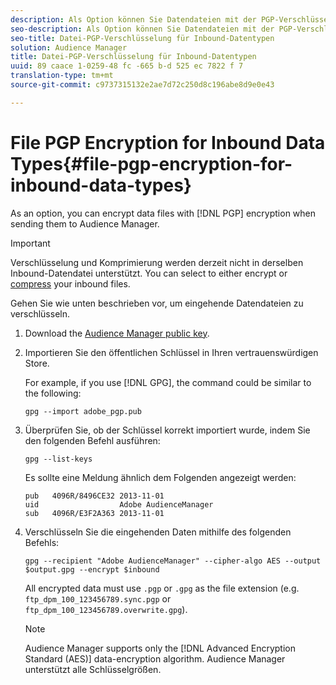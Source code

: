 ```yaml
---
description: Als Option können Sie Datendateien mit der PGP-Verschlüsselung verschlüsseln, wenn Sie sie an Audience Manager senden.
seo-description: Als Option können Sie Datendateien mit der PGP-Verschlüsselung verschlüsseln, wenn Sie sie an Audience Manager senden.
seo-title: Datei-PGP-Verschlüsselung für Inbound-Datentypen
solution: Audience Manager
title: Datei-PGP-Verschlüsselung für Inbound-Datentypen
uuid: 89 caace 1-0259-48 fc -665 b-d 525 ec 7822 f 7
translation-type: tm+mt
source-git-commit: c9737315132e2ae7d72c250d8c196abe8d9e0e43

---
```



# File PGP Encryption for Inbound Data Types{#file-pgp-encryption-for-inbound-data-types}

As an option, you can encrypt data files with [!DNL PGP] encryption when sending them to Audience Manager.

<!-- c_encryption.xml -->

>[!IMPORTANT]
>
>Verschlüsselung und Komprimierung werden derzeit nicht in derselben Inbound-Datendatei unterstützt. You can select to either encrypt or [compress](../../../integration/sending-audience-data/batch-data-transfer-explained/inbound-file-compression.md) your inbound files.

Gehen Sie wie unten beschrieben vor, um eingehende Datendateien zu verschlüsseln.

1. Download the [Audience Manager public key](./assets/adobe_pgp.pub).
1. Importieren Sie den öffentlichen Schlüssel in Ihren vertrauenswürdigen Store.

   For example, if you use [!DNL GPG], the command could be similar to the following:

   `gpg --import adobe_pgp.pub`

1. Überprüfen Sie, ob der Schlüssel korrekt importiert wurde, indem Sie den folgenden Befehl ausführen:

   `gpg --list-keys`

   Es sollte eine Meldung ähnlich dem Folgenden angezeigt werden:

   ```
   pub   4096R/8496CE32 2013-11-01
   uid                  Adobe AudienceManager
   sub   4096R/E3F2A363 2013-11-01
   ```

1. Verschlüsseln Sie die eingehenden Daten mithilfe des folgenden Befehls:

   `gpg --recipient "Adobe AudienceManager" --cipher-algo AES --output $output.gpg --encrypt $inbound`

   All encrypted data must use `.pgp` or `.gpg` as the file extension (e.g. `ftp_dpm_100_123456789.sync.pgp` or `ftp_dpm_100_123456789.overwrite.gpg`).

   >[!NOTE]
   >
   >Audience Manager supports only the [!DNL Advanced Encryption Standard (AES)] data-encryption algorithm. Audience Manager unterstützt alle Schlüsselgrößen.
